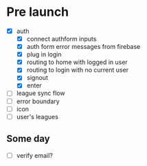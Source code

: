 # Pre launch

- [x] auth
  - [x] connect authform inputs
  - [x] auth form error messages from firebase
  - [x] plug in login
  - [x] routing to home with logged in user
  - [x] routing to login with no current user
  - [x] signout
  - [x] enter
- [ ] league sync flow
- [ ] error boundary
- [ ] icon
- [ ] user's leagues

## Some day

- [ ] verify email?